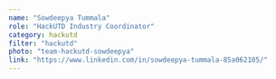 ```yaml
---
name: "Sowdeepya Tummala"
role: "HackUTD Industry Coordinator"
category: hackutd
filter: "hackutd"
photo: "team-hackutd-sowdeepya"
link: "https://www.linkedin.com/in/sowdeepya-tummala-85a062105/"
---
```

